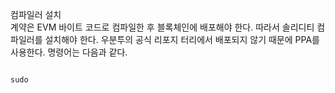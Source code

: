 컴파일러 설치  
계약은 EVM 바이트 코드로 컴파일한 후 블록체인에 배포해야 한다. 따라서 솔리디티 컴파일러를 설치해야 한다. 우분투의 공식 리포지 터리에서 배포되지 않기 때문에 PPA를 사용한다.
명령어는 다음과 같다.  
<pre><code>
sudo
</code></pre>
